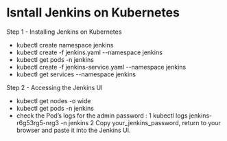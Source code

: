 # Isntall Jenkins on Kubernetes 

  
Step 1 - Installing Jenkins on Kubernetes
  - kubectl create namespace jenkins
  - kubectl create -f jenkins.yaml --namespace jenkins
  - kubectl get pods -n jenkins
  - kubectl create -f jenkins-service.yaml --namespace jenkins
  - kubectl get services --namespace jenkins

Step 2 - Accessing the Jenkins UI
  - kubectl get nodes -o wide
  - kubectl get pods -n jenkins
  - check the Pod’s logs for the admin password : 
    1 kubectl logs jenkins-r6g53rg5-nrg3 -n jenkins
    2 Copy your_jenkins_password, return to your browser and paste it into the Jenkins UI.
